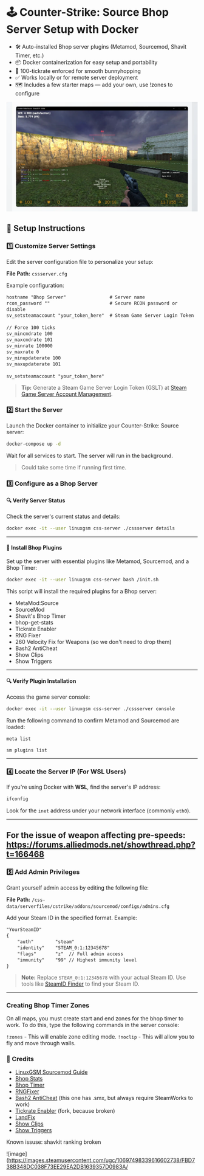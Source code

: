 # 🕹 Counter-Strike: Source Bhop Server Setup with Docker
- 🛠 Auto-installed Bhop server plugins (Metamod, Sourcemod, Shavit Timer, etc.)
- 📦 Docker containerization for easy setup and portability
- 🔁 100-tickrate enforced for smooth bunnyhopping
- ✅ Works locally or for remote server deployment
- 🗺 Includes a few starter maps — add your own, use !zones to configure 

![Demo](demo.webp)

## 🚀 Setup Instructions

### 1️⃣ Customize Server Settings

Edit the server configuration file to personalize your setup:

**File Path:** `cssserver.cfg`

Example configuration:

```plaintext
hostname "Bhop Server"                # Server name
rcon_password ""                      # Secure RCON password or disable
sv_setsteamaccount "your_token_here"  # Steam Game Server Login Token

// Force 100 ticks
sv_mincmdrate 100
sv_maxcmdrate 101
sv_minrate 100000
sv_maxrate 0
sv_minupdaterate 100
sv_maxupdaterate 101

sv_setsteamaccount "your_token_here"
```

> **Tip:** Generate a Steam Game Server Login Token (GSLT) at [Steam Game Server Account Management](https://steamcommunity.com/dev/managegameservers).

### 2️⃣ Start the Server

Launch the Docker container to initialize your Counter-Strike: Source server:

```bash
docker-compose up -d
```

Wait for all services to start. The server will run in the background.

> Could take some time if running first time.

### 3️⃣ Configure as a Bhop Server

#### 🔍 Verify Server Status

Check the server's current status and details:

```bash
docker exec -it --user linuxgsm css-server ./cssserver details
```

---

#### 🧰 Install Bhop Plugins

Set up the server with essential plugins like Metamod, Sourcemod, and a Bhop Timer:

```bash
docker exec -it --user linuxgsm css-server bash /init.sh
```

This script will install the required plugins for a Bhop server:

- MetaMod:Source
- SourceMod
- Shavit's Bhop Timer
- bhop-get-stats
- Tickrate Enabler
- RNG Fixer
- 260 Velocity Fix for Weapons (so we don't need to drop them)
- Bash2 AntiCheat
- Show Clips
- Show Triggers
---

#### 🔍 Verify Plugin Installation

Access the game server console:

```bash
docker exec -it --user linuxgsm css-server ./cssserver console
```

Run the following command to confirm Metamod and Sourcemod are loaded:

```
meta list
```

```
sm plugins list
```

---

### 4️⃣ Locate the Server IP (For WSL Users)

If you're using Docker with **WSL**, find the server's IP address:

```bash
ifconfig
```

Look for the `inet` address under your network interface (commonly `eth0`).

---

## For the issue of weapon affecting pre-speeds: https://forums.alliedmods.net/showthread.php?t=166468

### 5️⃣ Add Admin Privileges

Grant yourself admin access by editing the following file:

**File Path:** `/css-data/serverfiles/cstrike/addons/sourcemod/configs/admins.cfg`

Add your Steam ID in the specified format. Example:

```plaintext
"YourSteamID"
{
    "auth"        "steam"
    "identity"    "STEAM_0:1:12345678"
    "flags"       "z"  // Full admin access
    "immunity"    "99" // Highest immunity level
}
```

> **Note:** Replace `STEAM_0:1:12345678` with your actual Steam ID. Use tools like [SteamID Finder](https://steamid.io/) to find your Steam ID.

---

### Creating Bhop Timer Zones

On all maps, you must create start and end zones for the bhop timer to work.
To do this, type the following commands in the server console:

`!zones` - This will enable zone editing mode.
`!noclip` - This will allow you to fly and move through walls.

### 📜 Credits

- [LinuxGSM Sourcemod Guide](https://docs.linuxgsm.com/guides/sourcemod-csgo-server)
- [Bhop Stats](https://github.com/enimmy/bhop-get-stats)
- [Bhop Timer](https://github.com/shavitush/bhoptimer)
- [RNGFixer](https://github.com/jason-e/rngfix)
- [Bash2 AntiCheat](https://github.com/enimmy/bash2) (this one has .smx, but always require SteamWorks to work)
- [Tickrate Enabler](https://github.com/idk1703/TickrateEnabler) (fork, because broken)
- [LandFix](https://github.com/tadehack/landfix_wHudAndCookies)
- [Show Clips](https://github.com/GAMMACASE/ShowPlayerClips)
- [Show Triggers](https://forums.alliedmods.net/showthread.php?t=290356)

Known issuse:
shavkit ranking broken

![image](https://images.steamusercontent.com/ugc/10697498339616602738/FBD738B348DC038F73EE29EA2DB1639357D0983A/
